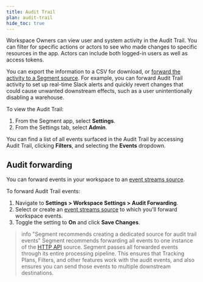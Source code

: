 ```yaml
---
title: Audit Trail
plan: audit-trail
hide_toc: true
---
```


Workspace Owners can view user and system activity in the Audit Trail. You can filter for specific actions or actors to see who made changes to specific resources in the app. Actors can include both logged-in users as well as access tokens. 

You can export the information to a CSV for download, or [forward the activity to a Segment source](#audit-forwarding). For example, you can forward Audit Trail activity to set up real-time Slack alerts and quickly revert changes that could cause unwanted downstream effects, such as a user unintentionally disabling a warehouse.

To view the Audit Trail:
1. From the Segment app, select **Settings**. 
2. From the Settings tab, select **Admin**. 

You can find a list of all events surfaced in the Audit Trail by accessing Audit Trail, clicking **Filters**, and selecting the **Events** dropdown. 

<!--- IG, 11/2023: PM for CX suggested directing to the Filter part in the app for a full list of events. PAPI support for a list of all events is on the roadmap, so at some point we can probably build a list automagically instead of using the Filters workaround --->

## Audit forwarding

You can forward events in your workspace to an [event streams source](/docs/connections/sources/#event-streams-sources).

To forward Audit Trail events:
1. Navigate to **Settings > Workspace Settings > Audit Forwarding**.
2. Select or create an [event streams source](/docs/connections/sources/#event-streams-sources) to which you'll forward workspace events.
3. Toggle the setting to **On** and click **Save Changes**.

> info "Segment recommends creating a dedicated source for audit trail events"
> Segment recommends forwarding all events to one instance of the [HTTP API](/docs/connections/sources/catalog/libraries/server/http-api/) source.  Segment passes all forwarded events through its entire processing pipeline. This ensures that Tracking Plans, Filters, and other features work with the audit events, and also ensures you can send those events to multiple downstream destinations.
